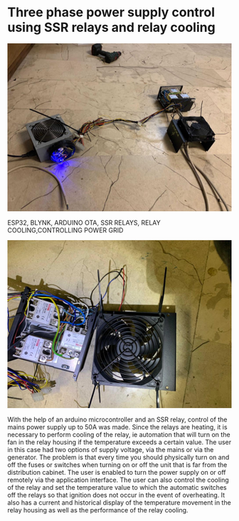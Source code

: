 # Three phase power supply control using SSR relays and relay cooling
![](Project%20images/WhatsApp%20Image%202021-03-21%20at%2014.42.11%20(5).jpeg)

ESP32, BLYNK, ARDUINO OTA, SSR RELAYS, RELAY COOLING,CONTROLLING POWER GRID

![](Project%20images/WhatsApp%20Image%202021-03-21%20at%2014.42.11%20(1).jpeg)


With the help of an arduino microcontroller and an SSR relay, control of the mains power supply up to 50A was made. Since the relays are heating, it is necessary to perform cooling of the relay, ie automation that will turn on the fan in the relay housing if the temperature exceeds a certain value. The user in this case had two options of supply voltage, via the mains or via the generator. The problem is that every time you should physically turn on and off the fuses or switches when turning on or off the unit that is far from the distribution cabinet. The user is enabled to turn the power supply on or off remotely via the application interface. The user can also control the cooling of the relay and set the temperature value to which the automatic switches off the relays so that ignition does not occur in the event of overheating. It also has a current and historical display of the temperature movement in the relay housing as well as the performance of the relay cooling.
